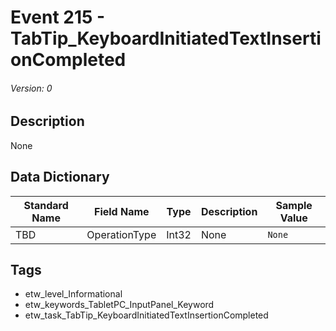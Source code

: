 # Event 215 - TabTip_KeyboardInitiatedTextInsertionCompleted
###### Version: 0

## Description
None

## Data Dictionary
|Standard Name|Field Name|Type|Description|Sample Value|
|---|---|---|---|---|
|TBD|OperationType|Int32|None|`None`|

## Tags
* etw_level_Informational
* etw_keywords_TabletPC_InputPanel_Keyword
* etw_task_TabTip_KeyboardInitiatedTextInsertionCompleted